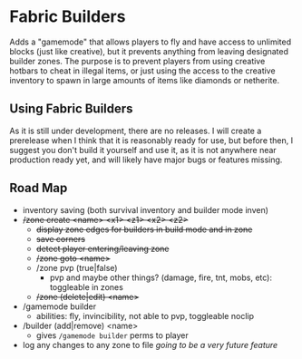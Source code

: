 # Fabric Builders
Adds a "gamemode" that allows players to fly and have access to unlimited blocks (just like creative),
but it prevents anything from leaving designated builder zones. The purpose is to prevent players from
using creative hotbars to cheat in illegal items, or just using the access to the creative inventory to
spawn in large amounts of items like diamonds or netherite.

## Using Fabric Builders
As it is still under development, there are no releases. I will create a prerelease when I think that
it is reasonably ready for use, but before then, I suggest you don't build it yourself and use it, as
it is not anywhere near production ready yet, and will likely have major bugs or features missing.

## Road Map
- inventory saving (both survival inventory and builder mode inven)
- ~~/zone create \<name\> \<x1\> \<z1\> \<x2\> \<z2\>~~
    - ~~display zone edges for builders in build mode and in zone~~
    - ~~save corners~~
    - ~~detect player entering/leaving zone~~
    - ~~/zone goto \<name\>~~
    - /zone pvp (true|false)
        - pvp and maybe other things? (damage, fire, tnt, mobs, etc): toggleable in zones
    - ~~/zone (delete|edit) \<name\>~~
- /gamemode builder
    - abilities: fly, invincibility, not able to pvp, toggleable noclip
- /builder (add|remove) \<name\>
    - gives `/gamemode builder` perms to player
- log any changes to any zone to file *going to be a very future feature*
